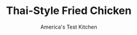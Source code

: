 ---
layout: ../../layouts/MarkdownPostLayout.astro
title: Thai-Style Fried Chicken
author: America's Test Kitchen
pubDate: 2023-03-15
description: "Tossed with a sweet-and-spicy sauce and fresh herbs, this might be the most flavorful fried chicken youll ever taste."
image_url: https://res.cloudinary.com/hksqkdlah/image/upload/ar_1:1,c_fill,dpr_2.0,f_auto,fl_lossy.progressive.strip_profile,g_faces:auto,q_auto:low,w_344/44371-sfs-thai-style-fried-chicken-40
tags: ["Main Courses","Thai","Chicken"]
calories: 4306
protein: 33
carbohydrates: 46
fats: 
fiber: 2
ingredients: ["3 1/2 tablespoons, fish sauce, divided","3 tablespoons plus 1 teaspoon, soy sauce, divided","7 , garlic cloves, minced, divided","2 1/2 teaspoons, white pepper, divided","1 1/2 teaspoons, red pepper flakes, divided","2 pounds, boneless, skinless chicken thighs, trimmed and sliced crosswise into 1-inch-thick strips","5 tablespoons Asian sweet, chili sauce, plus extra for serving","2 tablespoons, rice vinegar","1 cup, white rice flour","1 cup, cornstarch","1 cup, water","1 teaspoon, baking powder","3 quarts, peanut or vegetable oil, for frying","2 tablespoons, chopped fresh cilantro","2 tablespoons, chopped fresh basil"]
serves: 6
time: "1¾ hours"
instructions: ["Combine 2 tablespoons fish sauce, 3 tablespoons soy sauce, 6 garlic cloves, 2 teaspoons white pepper, and 1 teaspoon pepper flakes in 1-gallon zipper-lock bag. Add chicken to marinade, seal bag, and turn to distribute marinade. Refrigerate for at least 30 minutes or up to 1 hour.","Meanwhile, combine chili sauce, vinegar, remaining 1½ tablespoons fish sauce, remaining 1 teaspoon soy sauce, remaining 1 garlic clove, remaining ½ teaspoon white pepper, and remaining ½ teaspoon pepper flakes in large bowl. Set aside.","Whisk flour, cornstarch, water, and baking powder in second large bowl until smooth. Add chicken and marinade to batter and stir to coat.","Set wire rack in rimmed baking sheet and line with triple layer of paper towels. Add oil to large Dutch oven until it measures about 2 inches deep and heat over medium-high heat to 375 degrees.","Working with one-third of chicken, 1 piece at a time, remove from batter, allowing excess to drip back into bowl, and add to hot oil. Cook until deep golden brown, about 5 minutes, stirring gently as needed to prevent pieces from sticking together. Adjust burner, if necessary, to maintain oil temperature between 350 and 375 degrees. Transfer chicken to prepared rack. Return oil to 375 degrees and repeat with remaining chicken in 2 batches.","Add fried chicken, cilantro, and basil to bowl with reserved chili sauce mixture and toss to combine. Transfer chicken to serving platter. Serve with extra chili sauce."]
nutrition: ["530 mg Potassium","415 mg Phosphorus","92 mg Calcium","2 mg Iron","74 mg Magnesium","1711 mg Sodium","2 mg Zinc","43 g Fat","9 mg Niacin (B3)","28 g Monounsaturated","7 g Polyunsaturated","3 mg Vitamin C","142 mg Cholesterol","4 g Saturated","2 g Fiber","16 µg Folate (food)","2 g Sugars","10 µg Vitamin K","191 g Water","46 g Carbs","16 µg Folate equivalent (total)","33 g Protein","8 mg Vitamin E","21 µg Vitamin A","717 kcal Energy","4306 calories"]
notes: "Boneless chicken breasts can be substituted for the chicken thighs; halve the breasts horizontally before slicing them crosswise into 1-inch-thick strips. Use a Dutch oven that holds 6 quarts or more for this recipe. We developed this recipe using Bobs Red Mill Stone Ground White Rice Flour."
---